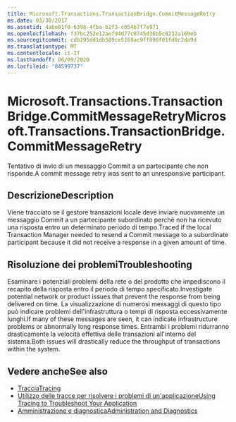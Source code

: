 ```yaml
---
title: Microsoft.Transactions.TransactionBridge.CommitMessageRetry
ms.date: 03/30/2017
ms.assetid: 4abe01f0-6398-4fba-b2f3-c054b7f7e971
ms.openlocfilehash: f37bc252e12aef94d77c0745d36b5c8232a169eb
ms.sourcegitcommit: cdb295dd1db589ce5169ac9ff096f01fd0c2da9d
ms.translationtype: MT
ms.contentlocale: it-IT
ms.lasthandoff: 06/09/2020
ms.locfileid: "84599737"
---
```

# <a name="microsofttransactionstransactionbridgecommitmessageretry"></a><span data-ttu-id="bea84-102">Microsoft.Transactions.TransactionBridge.CommitMessageRetry</span><span class="sxs-lookup"><span data-stu-id="bea84-102">Microsoft.Transactions.TransactionBridge.CommitMessageRetry</span></span>
<span data-ttu-id="bea84-103">Tentativo di invio di un messaggio Commit a un partecipante che non risponde.</span><span class="sxs-lookup"><span data-stu-id="bea84-103">A commit message retry was sent to an unresponsive participant.</span></span>  
  
## <a name="description"></a><span data-ttu-id="bea84-104">Descrizione</span><span class="sxs-lookup"><span data-stu-id="bea84-104">Description</span></span>  
 <span data-ttu-id="bea84-105">Viene tracciato se il gestore transazioni locale deve inviare nuovamente un messaggio Commit a un partecipante subordinato perché non ha ricevuto una risposta entro un determinato periodo di tempo.</span><span class="sxs-lookup"><span data-stu-id="bea84-105">Traced if the local Transaction Manager needed to resend a Commit message to a subordinate participant because it did not receive a response in a given amount of time.</span></span>  
  
## <a name="troubleshooting"></a><span data-ttu-id="bea84-106">Risoluzione dei problemi</span><span class="sxs-lookup"><span data-stu-id="bea84-106">Troubleshooting</span></span>  
 <span data-ttu-id="bea84-107">Esaminare i potenziali problemi della rete o del prodotto che impediscono il recapito della risposta entro il periodo di tempo specificato.</span><span class="sxs-lookup"><span data-stu-id="bea84-107">Investigate potential network or product issues that prevent the response from being delivered on time.</span></span>  <span data-ttu-id="bea84-108">La visualizzazione di numerosi messaggi di questo tipo può indicare problemi dell'infrastruttura o tempi di risposta eccessivamente lunghi.</span><span class="sxs-lookup"><span data-stu-id="bea84-108">If many of these messages are seen, it can indicate infrastructure problems or abnormally long response times.</span></span> <span data-ttu-id="bea84-109">Entrambi i problemi ridurranno drasticamente la velocità effettiva delle transazioni all'interno del sistema.</span><span class="sxs-lookup"><span data-stu-id="bea84-109">Both issues will drastically reduce the throughput of transactions within the system.</span></span>  
  
## <a name="see-also"></a><span data-ttu-id="bea84-110">Vedere anche</span><span class="sxs-lookup"><span data-stu-id="bea84-110">See also</span></span>

- [<span data-ttu-id="bea84-111">Traccia</span><span class="sxs-lookup"><span data-stu-id="bea84-111">Tracing</span></span>](index.md)
- [<span data-ttu-id="bea84-112">Utilizzo delle tracce per risolvere i problemi di un'applicazione</span><span class="sxs-lookup"><span data-stu-id="bea84-112">Using Tracing to Troubleshoot Your Application</span></span>](using-tracing-to-troubleshoot-your-application.md)
- [<span data-ttu-id="bea84-113">Amministrazione e diagnostica</span><span class="sxs-lookup"><span data-stu-id="bea84-113">Administration and Diagnostics</span></span>](../index.md)
